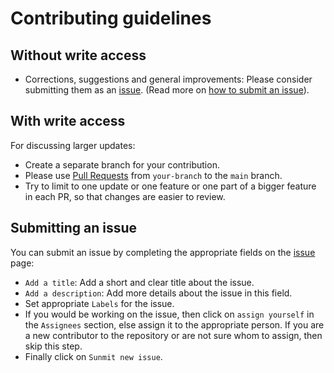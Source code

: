 # Contributing guidelines

## Without write access

- Corrections, suggestions and general improvements: Please consider submitting them as an [issue](https://github.com/ImperialCollegeLondon/paricia/issues/new). (Read more on [how to submit an issue](#submitting-an-issue)).

## With write access

For discussing larger updates:

- Create a separate branch for your contribution.
- Please use [Pull Requests](https://docs.github.com/en/pull-requests/collaborating-with-pull-requests/proposing-changes-to-your-work-with-pull-requests/about-pull-requests) from `your-branch` to the `main` branch.
- Try to limit to one update or one feature or one part of a bigger feature in each PR, so that changes are easier to review.

## Submitting an issue

You can submit an issue by completing the appropriate fields on the [issue](https://github.com/ImperialCollegeLondon/paricia/issues/new) page:

- `Add a title`: Add a short and clear title about the issue.
- `Add a description`: Add more details about the issue in this field.
- Set appropriate `Labels` for the issue.
- If you would be working on the issue, then click on `assign yourself` in the `Assignees` section, else assign it to the appropriate person. If you are a new contributor to the repository or are not sure whom to assign, then skip this step.
- Finally click on `Sunmit new issue`.
